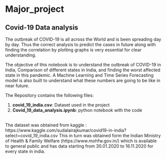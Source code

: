 # Major_project
## Covid-19 Data analysis

The outbreak of COVID-19 is all across the World and is been spreading day by day. Thus the correct analysis to predict the cases in future along with finding the correlation by plotting graphs is very essential for clear understanding.<br/>

The objective of this notebook is to understand the outbreak of COVID-19 in India, Comparison of different states in India, and finding the worst affected state in this pandemic. A Machine Learning and Time Series Forecasting model is also built to understand what these numbers are going to be like in near future.<br/>

The Repository contains the following files:</br>
1) **covid_19_india.csv**: Dataset used in the project
2) **Covid_19_data_analysis.ipynb**: python notebook with the code
<br/>
The dataset was obtained from kaggle : https://www.kaggle.com/sudalairajkumar/covid19-in-india?select=covid_19_india.csv
This in turn was obtained form the Indian Ministry of Health & Family Welfare (https://www.mohfw.gov.in/) which is available to general public and has data starting from 30.01.2020 to 16.11.2020 for every state in india.
